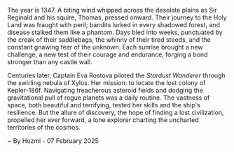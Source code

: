 
The year is 1347.  A biting wind whipped across the desolate plains as Sir Reginald and his squire, Thomas, pressed onward. Their journey to the Holy Land was fraught with peril; bandits lurked in every shadowed forest, and disease stalked them like a phantom.  Days bled into weeks, punctuated by the creak of their saddlebags, the whinny of their tired steeds, and the constant gnawing fear of the unknown. Each sunrise brought a new challenge, a new test of their courage and endurance, forging a bond stronger than any castle wall.

Centuries later, Captain Eva Rostova piloted the *Stardust Wanderer* through the swirling nebula of Xylos.  Her mission: to locate the lost colony of Kepler-186f.  Navigating treacherous asteroid fields and dodging the gravitational pull of rogue planets was a daily routine.  The vastness of space, both beautiful and terrifying, tested her skills and the ship's resilience. But the allure of discovery, the hope of finding a lost civilization, propelled her ever forward, a lone explorer charting the uncharted territories of the cosmos.

~ By Hozmi - 07 February 2025
